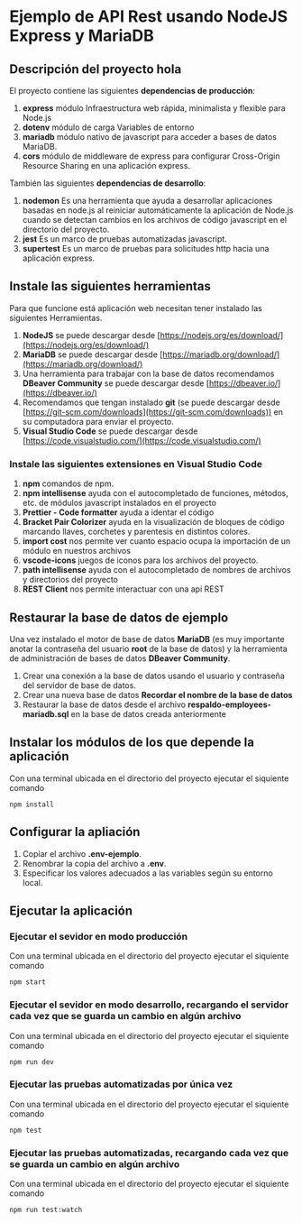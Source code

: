 # Ejemplo de API Rest usando NodeJS Express y MariaDB
## Descripción del proyecto hola

El proyecto contiene las siguientes **dependencias de producción**:
1. **express**  módulo Infraestructura web rápida, minimalista y flexible para Node.js
2. **dotenv**   módulo de carga Variables de entorno
3. **mariadb**	módulo nativo de javascript para acceder a bases de datos MariaDB.
4. **cors**		módulo de middleware de express para configurar Cross-Origin Resource Sharing en una aplicación express.

También las siguientes **dependencias de desarrollo**:
1. **nodemon**	    Es una herramienta que ayuda a desarrollar aplicaciones basadas en node.js al reiniciar automáticamente la aplicación de Node.js cuando se detectan cambios en los archivos de código javascript en el directorio del proyecto.
2. **jest**		    Es un marco de pruebas automatizadas javascript.
3. **supertest**	Es un marco de pruebas para solicitudes http hacia una aplicación express.

## Instale las siguientes herramientas

Para que funcione está aplicación web necesitan tener instalado las siguientes Herramientas.

1. **NodeJS** se puede descargar desde [https://nodejs.org/es/download/](https://nodejs.org/es/download/)
2. **MariaDB** se puede descargar desde [https://mariadb.org/download/](https://mariadb.org/download/)
3. Una herramienta para trabajar con la base de datos recomendamos **DBeaver Community** se puede descargar desde [https://dbeaver.io/](https://dbeaver.io/)
4. Recomendamos que tengan instalado **git** (se puede descargar desde [https://git-scm.com/downloads](https://git-scm.com/downloads)) en su computadora para enviar el proyecto.
5. **Visual Studio Code** se puede descargar desde [https://code.visualstudio.com/](https://code.visualstudio.com/)
### Instale las siguientes extensiones en Visual Studio Code
1. **npm**  comandos de npm.
2. **npm intellisense** ayuda con el autocompletado de funciones, métodos, etc. de módulos javascript instalados en el proyecto 
3. **Prettier - Code formatter** ayuda a identar el código
4. **Bracket Pair Colorizer** ayuda en la visualización de bloques de código marcando llaves, corchetes y parentesis en distintos colores.
5. **import cost**  nos permite ver cuanto espacio ocupa la importación de un módulo en nuestros archivos
6. **vscode-icons** juegos de iconos para los archivos del proyecto.
7. **path intellisense** ayuda con el autocompletado de nombres de archivos y directorios del proyecto
8. **REST Client**  nos permite interactuar con una api REST

## Restaurar la base de datos de ejemplo

Una vez instalado el motor de base de datos **MariaDB** (es muy importante anotar la contraseña del usuario **root** de la base de datos) y la herramienta de administración de bases de datos **DBeaver Community**.

1. Crear una conexión a la base de datos usando el usuario y contraseña del servidor de base de datos.
2. Crear una nueva base de datos **Recordar el nombre de la base de datos**
3. Restaurar la base de datos desde el archivo **respaldo-employees-mariadb.sql** en la base de datos creada anteriormente

## Instalar los módulos de los que depende la aplicación

Con una terminal ubicada en el directorio del proyecto ejecutar el siquiente comando

```
npm install
```

## Configurar la apliación

1. Copiar el archivo **.env-ejemplo**.
2. Renombrar la copia del archivo a **.env**.
3. Especificar los valores adecuados a las variables según su entorno local.

## Ejecutar la aplicación

### Ejecutar el sevidor en modo producción

Con una terminal ubicada en el directorio del proyecto ejecutar el siquiente comando

```
npm start
```

### Ejecutar el sevidor en modo desarrollo, recargando el servidor cada vez que se guarda un cambio en algún archivo

Con una terminal ubicada en el directorio del proyecto ejecutar el siquiente comando

```
npm run dev
```

### Ejecutar las pruebas automatizadas  por única vez

Con una terminal ubicada en el directorio del proyecto ejecutar el siquiente comando

```
npm test
```

### Ejecutar las pruebas automatizadas, recargando cada vez que se guarda un cambio en algún archivo

Con una terminal ubicada en el directorio del proyecto ejecutar el siquiente comando

```
npm run test:watch
```
